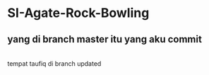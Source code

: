 # SI-Agate-Rock-Bowling

## yang di branch master itu yang aku commit
<br />
tempat taufiq di branch updated
